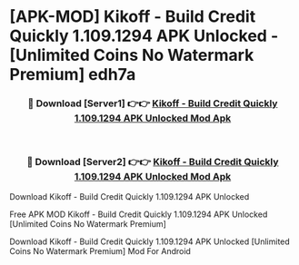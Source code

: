 # [APK-MOD] Kikoff - Build Credit Quickly 1.109.1294 APK Unlocked - [Unlimited Coins No Watermark Premium] edh7a



<div align="center">
<h3>🔴 Download [Server1] 👉👉 <a href="https://momento.my/?title=Kikoff_-_Build_Credit_Quickly_1.109.1294_APK_Unlocked">Kikoff - Build Credit Quickly 1.109.1294 APK Unlocked Mod Apk</a></h3><br>

<h3>🔴 Download [Server2] 👉👉 <a href="https://momento.my/?title=Kikoff_-_Build_Credit_Quickly_1.109.1294_APK_Unlocked">Kikoff - Build Credit Quickly 1.109.1294 APK Unlocked Mod Apk</a></h3>
</div>



Download Kikoff - Build Credit Quickly 1.109.1294 APK Unlocked 

Free APK MOD Kikoff - Build Credit Quickly 1.109.1294 APK Unlocked [Unlimited Coins No Watermark Premium]

Download Kikoff - Build Credit Quickly 1.109.1294 APK Unlocked [Unlimited Coins No Watermark Premium] Mod For Android
